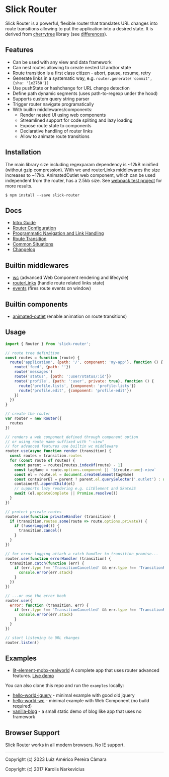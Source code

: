 # Slick Router

Slick Router is a powerful, flexible router that translates URL changes into route transitions allowing to put the application into a desired state. It is derived from [cherrytree](https://github.com/QubitProducts/cherrytree) library (see [differences](docs/versions-differences.md)).

## Features

* Can be used with any view and data framework
* Can nest routes allowing to create nested UI and/or state
* Route transition is a first class citizen - abort, pause, resume, retry
* Generate links in a systematic way, e.g. `router.generate('commit', {sha: '1e2760'})`
* Use pushState or hashchange for URL change detection
* Define path dynamic segments (uses path-to-regexp under the hood)
* Supports custom query string parser
* Trigger router navigate programatically
* With builtin middlewares/components:
  * Render nested UI using web components
  * Streamlined support for code spliting and lazy loading 
  * Expose route state to components
  * Declarative handling of router links
  * Allow to animate route transitions

## Installation

The main library size including regexparam dependency is ~12kB minified (without gzip compression).
With wc and routerLinks middlewares the size increases to ~17kb. AnimatedOutlet web component, which can be used independent from the router, has a 2.5kb size.
See [webpack test project](examples/tree-shaking) for more results.

    $ npm install --save slick-router


## Docs

* [Intro Guide](docs/intro.md)
* [Router Configuration](docs/router-configuration.md)
* [Programmatic Navigation and Link Handling](docs/programmatic-navigation-and-link.md)
* [Route Transition](docs/route-transition.md)
* [Common Situations](docs/common-situations.md)
* [Changelog](CHANGELOG.md)


## Builtin middlewares

 * [wc](docs/middlewares/wc.md) (advanced Web Component rendering and lifecycle)
 * [routerLinks](docs/middlewares/routerlinks.md) (handle route related links state)
 * [events](docs/middlewares/events.md) (fires route events on window)

## Builtin components

 * [animated-outlet](docs/components/animated-outlet.md) (enable animation on route transitions)

## Usage

```js
import { Router } from 'slick-router';

// route tree definition
const routes = function (route) {
  route('application', {path: '/', component: 'my-app'}, function () {
    route('feed', {path: ''})
    route('messages')
    route('status', {path: ':user/status/:id'})
    route('profile', {path: ':user', private: true}, function () {
      route('profile.lists', {component: 'profile-lists'})
      route('profile.edit', {component: 'profile-edit'})
    })
  })
}

// create the router
var router = new Router({
  routes
})

// renders a web component defined through component option
// or using route name suffixed with "-view"
// for advanced features use builtin wc middleware
router.use(async function render (transition) {
  const routes = transition.routes
  for (const route of routes) {
    const parent = routes[routes.indexOf(route) - 1]
    const tagName = route.options.component || `${route.name}-view`
    const el = route.el = document.createElement(tagName)
    const containerEl = parent ? parent.el.querySelector('.outlet') : document.body
    containerEl.appendChild(el)
    // supports lazy rendering e.g. LitElement and SkateJS
    await (el.updateComplete || Promise.resolve())
  }
})

// protect private routes
router.use(function privateHandler (transition) {
  if (transition.routes.some(route => route.options.private)) {
    if (!userLogged()) {
      transition.cancel()
    }
  }
})

// for error logging attach a catch handler to transition promise...
router.use(function errorHandler (transition) {
  transition.catch(function (err) {
    if (err.type !== 'TransitionCancelled' && err.type !== 'TransitionRedirected') {
      console.error(err.stack)
    }
  })
})

// ...or use the error hook
router.use({
  error: function (transition, err) {
    if (err.type !== 'TransitionCancelled' && err.type !== 'TransitionRedirected') {
      console.error(err.stack)
    }    
  }
})

// start listening to URL changes
router.listen()
```


## Examples

 * [lit-element-mobx-realworld](https://github.com/blikblum/lit-element-mobx-realworld-example-app) A complete app that uses router advanced features. [Live demo](https://blikblum.github.io/lit-element-mobx-realworld-example-app)

You can also clone this repo and run the `examples` locally:

* [hello-world-jquery](examples/hello-world-jquery) - minimal example with good old jquery
* [hello-world-wc](examples/hello-world-wc) - minimal example with Web Component (no build required)
* [vanilla-blog](examples/vanilla-blog) - a small static demo of blog like app that uses no framework

## Browser Support

Slick Router works in all modern browsers. No IE support.

----

Copyright (c) 2023 Luiz Américo Pereira Câmara

Copyright (c) 2017 Karolis Narkevicius